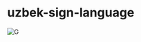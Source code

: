# uzbek-sign-language
![G](https://user-images.githubusercontent.com/92161283/218790531-9a5f07ac-c249-46f5-8b7c-9c82dfabf68c.PNG)
